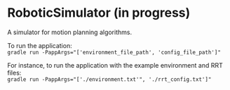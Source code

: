 # RoboticSimulator (in progress)

A simulator for motion planning algorithms. 

To run the application: <br>
`gradle run -PappArgs="['environment_file_path', 'config_file_path']"`

For instance, to run the application with the example environment and RRT files: <br>
`gradle run -PappArgs="['./environment.txt'", './rrt_config.txt']"`
